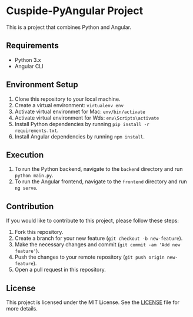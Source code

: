 # Cuspide-PyAngular Project

This is a project that combines Python and Angular.

## Requirements

- Python 3.x
- Angular CLI

## Environment Setup

1. Clone this repository to your local machine.
2. Create a virtual environment: `virtualenv env`
3. Activate virtual environmet for Mac: `env/bin/activate`
3. Activate virtual environment for Wds: `env\Scripts\activate`
4. Install Python dependencies by running `pip install -r requirements.txt`.
5. Install Angular dependencies by running `npm install`.

## Execution

1. To run the Python backend, navigate to the `backend` directory and run `python main.py`.
2. To run the Angular frontend, navigate to the `frontend` directory and run `ng serve`.

## Contribution

If you would like to contribute to this project, please follow these steps:

1. Fork this repository.
2. Create a branch for your new feature (`git checkout -b new-feature`).
3. Make the necessary changes and commit (`git commit -am 'Add new feature'`).
4. Push the changes to your remote repository (`git push origin new-feature`).
5. Open a pull request in this repository.

## License

This project is licensed under the MIT License. See the [LICENSE](LICENSE) file for more details.
